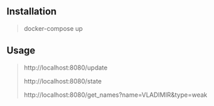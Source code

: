 ## Installation

> docker-compose up 


## Usage

> http://localhost:8080/update
> 
> http://localhost:8080/state
> 
> http://localhost:8080/get_names?name=VLADIMIR&type=weak
